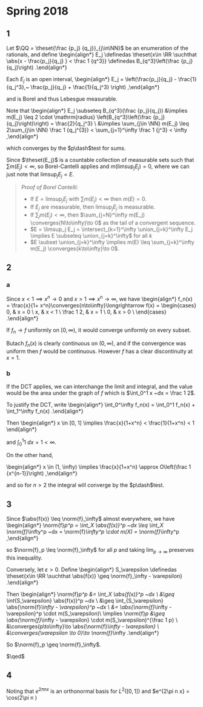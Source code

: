 # Spring 2018

## 1

Let $\QQ = \theset{\frac {p_j} {q_j}}_{j\in\NN}$ be an enumeration of the rationals, and define
\begin{align*}
E_j \definedas \theset{x\in \RR \suchthat \abs{x - \frac{p_j}{q_j} } < \frac 1 {q^3}} 
\definedas
B_{q^3}\left(\frac {p_j}{q_j}\right)
.\end{align*}

Each $E_j$ is an open interval,
\begin{align*}
E_j = \left(\frac{p_j}{q_j} - \frac{1}{q_j^3},~ \frac{p_j}{q_j} + \frac{1}{q_j^3} \right)
,\end{align*}

and is Borel and thus Lebesgue measurable.

Note that 
\begin{align*}
E_j \subseteq B_{q^3}(\frac {p_j}{q_j})
&\implies 
m(E_j) \leq 2 \cdot \mathrm{radius} \left(B_{q^3}\left(\frac {p_j}{q_j}\right)\right) = \frac{2}{q_j^3} \\
&\implies \sum_{j\in \NN} m(E_j) \leq 2\sum_{j\in \NN} \frac 1 {q_j^{3}} < \sum_{j=1}^\infty \frac 1 {j^3} < \infty
,\end{align*}

which converges by the $p\dash$test for sums.

Since $\theset{E_j}$ is a countable collection of measurable sets such that $\sum m(E_j) < \infty$, so Borel-Cantelli applies and $m(\limsup_j E_j) = 0$, where we can just note that $\limsup_j E_j = E$.

> *Proof of Borel Cantelli:*
> 
> - If $E = \limsup_j E_j$ with $\sum m(E_j) < \infty$ then $m(E) = 0$.
> - If $E_j$ are measurable, then $\limsup_j E_j$ is measurable.
> - If $\sum_j m(E_j) < \infty$, then $\sum_{j=N}^\infty m(E_j) \converges{N\to\infty}\to 0$ as the tail of a convergent sequence.
> - $E = \limsup_j E_j = \intersect_{k=1}^\infty \union_{j=k}^\infty E_j \implies E \subseteq \union_{j=k}^\infty$ for all $k$
> - $E \subset \union_{j=k}^\infty \implies m(E) \leq \sum_{j=k}^\infty m(E_j) \converges{k\to\infty}\to 0$.


## 2

### a

Since $x < 1 \implies x^n \to 0$ and $x>1 \implies x^n \to \infty$, we have
\begin{align*}
f_n(x) = \frac{x}{1+ x^n}\converges{n\to\infty}\longrightarrow
f(x) = \begin{cases}
0, & x = 0 \\
x, & x < 1 \\
\frac 1 2, & x = 1 \\
0, & x > 0 \\
\end{cases}
.\end{align*}

If $f_n \to f$ uniformly on $[0, \infty)$, it would converge uniformly on every subset.

Butach $f_n(x)$ is clearly continuous on $(0, \infty)$, and if the convergence was uniform then $f$ would be continuous. 
However $f$ has a clear discontinuity at $x=1$.

### b

If the DCT applies, we can interchange the limit and integral, and the value would be the area under the graph of $f$ which is $\int_0^1 x ~dx = \frac 1 2$.

To justify the DCT, write 
\begin{align*}
\int_0^\infty f_n(x)
= \int_0^1 f_n(x) + \int_1^\infty f_n(x)
.\end{align*}

Then
\begin{align*}
x \in [0, 1] \implies \frac{x}{1+x^n} < \frac{1}{1+x^n} < 1
\end{align*}

and $\int_0^1 1 ~dx = 1 < \infty$.

On the other hand,

\begin{align*}
x \in (1, \infty) \implies \frac{x}{1+x^n} \approx O\left(\frac 1 {x^{n-1}}\right)
,\end{align*}

and so for $n > 2$ the integral will converge by the $p\dash$test.

## 3

Since $\abs{f(x)} \leq \norm{f}_\infty$ almost everywhere, we have
\begin{align*}
\norm{f}_p^p = \int_X \abs{f(x)}^p ~dx \leq \int_X \norm{f}_\infty^p ~dx = \norm{f}_\infty^p \cdot m(X) = \norm{f}_\infty^p
,\end{align*}

so $\norm{f}_p \leq \norm{f}_\infty$ for all $p$ and taking $\lim_{p\to\infty}$ preserves this inequality.

Conversely, let $\varepsilon > 0$.
Define 
\begin{align*}
S_\varepsilon \definedas \theset{x\in \RR \suchthat \abs{f(x)} \geq \norm{f}_\infty - \varepsilon}
.\end{align*}


Then
\begin{align*}
\norm{f}_p^p 
&= \int_X \abs{f(x)}^p ~dx \\
&\geq \int_{S_\varepsilon} \abs{f(x)}^p ~dx \\
&\geq \int_{S_\varepsilon} \abs{\norm{f}_\infty - \varepsilon}^p ~dx \\
&= \abs{\norm{f}_\infty - \varepsilon}^p \cdot m(S_\varepsilon)\\
\implies \norm{f}_p &\geq \abs{\norm{f}_\infty - \varepsilon} \cdot m(S_\varepsilon)^{\frac 1 p} \\
&\converges{p\to\infty}\to \abs{\norm{f}_\infty - \varepsilon} \\ 
&\converges{\varepsilon \to 0}\to \norm{f}_\infty
.\end{align*}

So $\norm{f}_p \geq \norm{f}_\infty$.

$\qed$

## 4

Noting that $e^{2\pi n x}$ is an orthonormal basis for $L^2([0, 1])$ and $e^{2\pi n x} = \cos(2\pi n )
